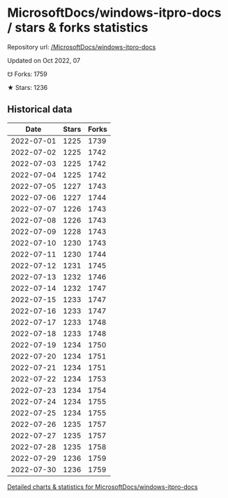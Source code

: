 # MicrosoftDocs/windows-itpro-docs / stars & forks statistics

Repository url: [/MicrosoftDocs/windows-itpro-docs](https://github.com/MicrosoftDocs/windows-itpro-docs)

Updated on Oct 2022, 07

☋ Forks: 1759

★ Stars: 1236

## Historical data
| Date | Stars | Forks |
|------|-------|-------|
| 2022-07-01 | 1225 | 1739 | 
| 2022-07-02 | 1225 | 1742 | 
| 2022-07-03 | 1225 | 1742 | 
| 2022-07-04 | 1225 | 1742 | 
| 2022-07-05 | 1227 | 1743 | 
| 2022-07-06 | 1227 | 1744 | 
| 2022-07-07 | 1226 | 1743 | 
| 2022-07-08 | 1226 | 1743 | 
| 2022-07-09 | 1228 | 1743 | 
| 2022-07-10 | 1230 | 1743 | 
| 2022-07-11 | 1230 | 1744 | 
| 2022-07-12 | 1231 | 1745 | 
| 2022-07-13 | 1232 | 1746 | 
| 2022-07-14 | 1232 | 1747 | 
| 2022-07-15 | 1233 | 1747 | 
| 2022-07-16 | 1233 | 1747 | 
| 2022-07-17 | 1233 | 1748 | 
| 2022-07-18 | 1233 | 1748 | 
| 2022-07-19 | 1234 | 1750 | 
| 2022-07-20 | 1234 | 1751 | 
| 2022-07-21 | 1234 | 1751 | 
| 2022-07-22 | 1234 | 1753 | 
| 2022-07-23 | 1234 | 1754 | 
| 2022-07-24 | 1234 | 1755 | 
| 2022-07-25 | 1234 | 1755 | 
| 2022-07-26 | 1235 | 1757 | 
| 2022-07-27 | 1235 | 1757 | 
| 2022-07-28 | 1235 | 1758 | 
| 2022-07-29 | 1236 | 1759 | 
| 2022-07-30 | 1236 | 1759 | 


[Detailed charts & statistics for MicrosoftDocs/windows-itpro-docs](https://reviewgithub.com/rep/MicrosoftDocs/windows-itpro-docs)
